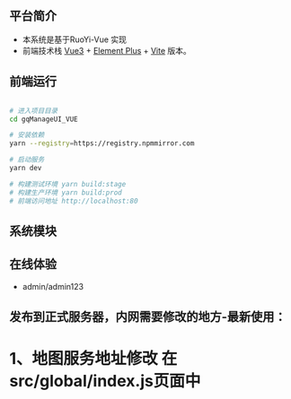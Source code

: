 ## 平台简介

* 本系统是基于RuoYi-Vue 实现
* 前端技术栈 [Vue3](https://v3.cn.vuejs.org) + [Element Plus](https://element-plus.org/zh-CN) + [Vite](https://cn.vitejs.dev) 版本。

## 前端运行

```bash

# 进入项目目录
cd gqManageUI_VUE

# 安装依赖
yarn --registry=https://registry.npmmirror.com

# 启动服务
yarn dev

# 构建测试环境 yarn build:stage
# 构建生产环境 yarn build:prod
# 前端访问地址 http://localhost:80
```

## 系统模块

## 在线体验

- admin/admin123



## 发布到正式服务器，内网需要修改的地方-最新使用：
# 1、地图服务地址修改 在src/global/index.js页面中

